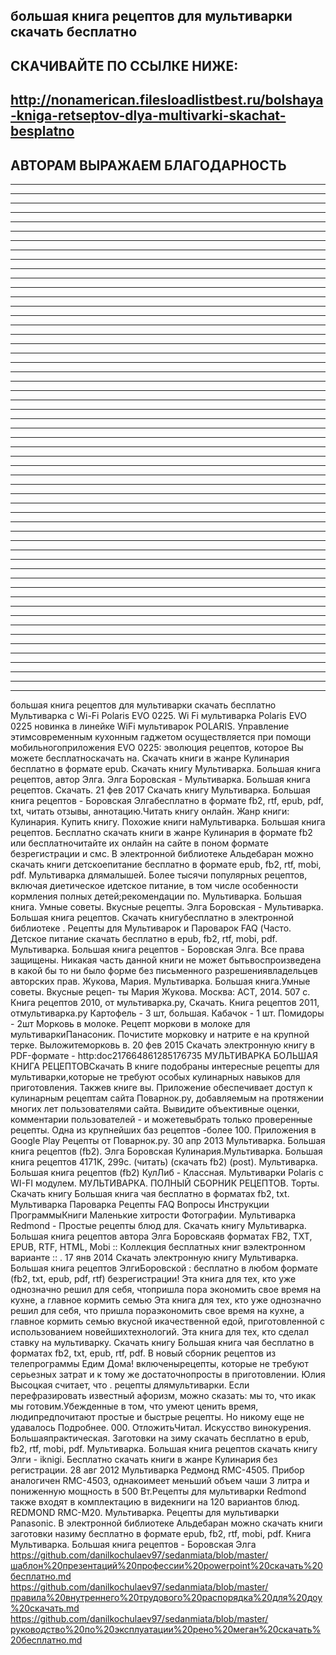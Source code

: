 большая книга рецептов для мультиварки скачать бесплатно
--------------------------------------------------
СКАЧИВАЙТЕ ПО ССЫЛКЕ НИЖЕ:
--------------------------------------------------
http://nonamerican.filesloadlistbest.ru/bolshaya-kniga-retseptov-dlya-multivarki-skachat-besplatno
--------------------------------------------------
АВТОРАМ ВЫРАЖАЕМ БЛАГОДАРНОСТЬ
--------------------------------------------------
--------------------------------------------------
--------------------------------------------------
--------------------------------------------------
--------------------------------------------------
--------------------------------------------------
--------------------------------------------------
--------------------------------------------------
--------------------------------------------------
--------------------------------------------------
--------------------------------------------------
--------------------------------------------------
--------------------------------------------------
--------------------------------------------------
--------------------------------------------------
--------------------------------------------------
--------------------------------------------------
--------------------------------------------------
--------------------------------------------------
--------------------------------------------------
--------------------------------------------------
--------------------------------------------------
--------------------------------------------------
--------------------------------------------------
--------------------------------------------------
--------------------------------------------------
--------------------------------------------------
--------------------------------------------------
--------------------------------------------------
--------------------------------------------------
--------------------------------------------------
--------------------------------------------------
--------------------------------------------------
--------------------------------------------------
--------------------------------------------------
--------------------------------------------------
--------------------------------------------------
--------------------------------------------------
--------------------------------------------------
--------------------------------------------------
--------------------------------------------------
--------------------------------------------------
--------------------------------------------------
--------------------------------------------------
--------------------------------------------------
--------------------------------------------------
--------------------------------------------------
--------------------------------------------------
--------------------------------------------------
--------------------------------------------------
--------------------------------------------------
--------------------------------------------------
--------------------------------------------------
--------------------------------------------------
--------------------------------------------------
--------------------------------------------------
большая книга рецептов для мультиварки скачать бесплатно Мультиварка с Wi-Fi Polaris EVO 0225. Wi Fi мультиварка Polaris EVO 0225 новинка в линейке WiFi мультиварок POLARIS. Управление этимсовременным кухонным гаджетом осуществляется при помощи мобильногоприложения EVO 0225: эволюция рецептов, которое Вы можете бесплатноскачать на. Скачать книги в жанре Кулинария бесплатно в формате epub. Скачать книгу Мультиварка. Большая книга рецептов, автор Элга. Элга Боровская - Мультиварка. Большая книга рецептов. Скачать. 21 фев 2017  Скачать книгу Мультиварка. Большая книга рецептов - Боровская Элгабесплатно в формате fb2, rtf, epub, pdf, txt, читать отзывы, аннотацию.Читать книгу онлайн. Жанр книги: Кулинария. Купить книгу. Похожие книги наМультиварка. Большая книга рецептов. Бесплатно скачать книги в жанре Кулинария в формате fb2 или бесплатночитайте их онлайн на сайте  в поном формате безрегистрации и смс. В электронной библиотеке Альдебаран можно скачать книги детскоепитание бесплатно в формате epub, fb2, rtf, mobi, pdf.  Мультиварка длямалышей.  Более тысячи популярных рецептов, включая диетическое идетское питание, в том числе особенности кормления полных детей;рекомендации по. Мультиварка. Большая книга. Умные советы. Вкусные рецепты. Элга Боровская - Мультиварка. Большая книга рецептов. Скачать книгубесплатно в электронной библиотеке . Рецепты для Мультиварок и Пароварок  FAQ (Часто. Детское питание  скачать бесплатно в epub, fb2, rtf, mobi, pdf. Мультиварка. Большая книга рецептов - Боровская Элга. Все права защищены. Никакая часть данной книги не может бытьвоспроизведена в какой бы то ни было форме без письменного разрешениявладельцев авторских прав. Жукова, Мария. Мультиварка. Большая книга.Умные советы. Вкусные рецеп- ты  Мария Жукова.  Москва: АСТ, 2014. 507 с.
Книга рецептов 2010, от мультиварка.ру, Скачать. Книга рецептов 2011, отмультиварка.ру  Картофель - 3 шт, большая. Кабачок - 1 шт. Помидоры - 2шт  Морковь в молоке. Рецепт моркови в молоке для мультиваркиПанасоник. Почистите морковку и натрите е на крупной терке. Выложитеморковь в. 20 фев 2015  Скачать электронную книгу в PDF-формате - http:doc217664861285176735  МУЛЬТИВАРКА БОЛЬШАЯ КНИГА РЕЦЕПТОВСкачать  В книге подобраны интересные рецепты для мультиварки,которые не требуют особых кулинарных навыков для приготовления. Такжев книге вы. Приложение обеспечивает доступ к кулинарным рецептам сайта Поварнок.ру, добавляемым на протяжении многих лет пользователями сайта. Вывидите объективные оценки, комментарии пользователей - и можетевыбрать только проверенные рецепты. Одна из крупнейших баз рецептов -более 100. Приложения в Google Play  Рецепты от Поварнок.ру. 30 апр 2013  Мультиварка. Большая книга рецептов (fb2). Элга Боровская  Кулинария.Мультиварка. Большая книга рецептов 4171K, 299с. (читать) (скачать fb2) (post). Мультиварка. Большая книга рецептов (fb2)  КулЛиб - Классная. Мультиварки Polaris с WI-FI модулем. МУЛЬТИВАРКА. ПОЛНЫЙ СБОРНИК РЕЦЕПТОВ.  Торты. Скачать книгу Большая книга чая бесплатно в форматах fb2, txt. Мультиварка Пароварка Рецепты FAQ Вопросы Инструкции ПрограммыКниги Маленькие хитрости Фотографии. Мультиварка Redmond - Простые рецепты блюд для. Скачать книгу Мультиварка. Большая книга рецептов автора Элга Боровскаяв форматах FB2, TXT, EPUB, RTF, HTML, Mobi :: Коллекция бесплатных книг вэлектронном варианте :: . 17 янв 2014  Скачать электронную книгу Мультиварка. Большая книга рецептов ЭлгиБоровской : бесплатно в любом формате (fb2, txt, epub, pdf, rtf) безрегистрации! Эта книга для тех, кто уже однозначно решил для себя, чтопришла пора экономить свое время на кухне, а главное  кормить семью
Эта книга для тех, кто уже однозначно решил для себя, что пришла пораэкономить свое время на кухне, а главное  кормить семью вкусной икачественной едой, приготовленной с использованием новейшихтехнологий. Эта книга для тех, кто сделал ставку на мультиварку. Скачать книгу Большая книга чая бесплатно в форматах fb2, txt, epub, rtf, pdf. В новый сборник рецептов из телепрограммы Едим Дома! включенырецепты, которые не требуют серьезных затрат и к тому же достаточнопросты в приготовлении. Юлия Высоцкая считает, что . рецепты длямультиварки. Если перефразировать известный афоризм, можно сказать: мы  то, что икак мы готовим.Убежденные в том, что умеют ценить время, людипредпочитают простые и быстрые рецепты. Но никому еще не удавалось Подробнее. 000. ОтложитьЧитал. Искусство винокурения. Большаяпрактическая. Заготовки на зиму  скачать бесплатно в epub, fb2, rtf, mobi, pdf. Мультиварка. Большая книга рецептов скачать книгу Элги  - iknigi. Бесплатно скачать книги в жанре Кулинария без регистрации. 28 авг 2012  Мультиварка Редмонд RMC-4505. Прибор аналогичен RMC-4503, однакоимеет меньший объем чаши  3 литра и пониженную мощность в 500 Вт.Рецепты для мультиварки Redmond также входят в комплектацию в видекниги на 120 вариантов блюд. REDMOND RMC-M20. Мультиварка. Рецепты для мультиварки Panasonic. В электронной библиотеке Альдебаран можно скачать книги заготовки назиму бесплатно в формате epub, fb2, rtf, mobi, pdf. Книга Мультиварка. Большая книга рецептов - Боровская Элга
https://github.com/danilkochulaev97/sedanmiata/blob/master/шаблон%20презентаций%20профессии%20powerpoint%20скачать%20бесплатно.md
https://github.com/danilkochulaev97/sedanmiata/blob/master/правила%20внутреннего%20трудового%20распорядка%20для%20доу%20скачать.md
https://github.com/danilkochulaev97/sedanmiata/blob/master/руководство%20по%20эксплуатации%20рено%20меган%20скачать%20бесплатно.md